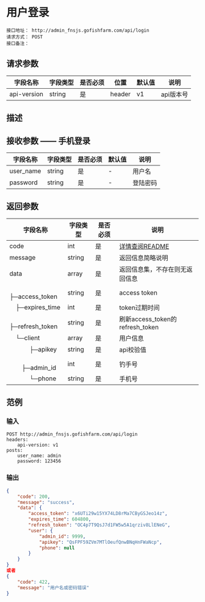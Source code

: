 # 用户登录
```
接口地址： http://admin_fnsjs.gofishfarm.com/api/login
请求方式： POST
接口备注： 
```
## 请求参数

| 字段名称 | 字段类型 | 是否必须 | 位置 | 默认值 | 说明 |
|    -    |    -    |    -    |  -   |   -   |  -   |
| api-version | string | 是 | header | v1 | api版本号 |

## 描述

## 接收参数 —— 手机登录

| 字段名称 | 字段类型 | 是否必须 | 默认值 | 说明 |
|    -    |    -    |    -    |    -   |  -   |
| user_name | string | 是 | - | 用户名 |
| password | string | 是 | - | 登陆密码 |

## 返回参数

| 字段名称 | 字段类型 | 是否必须 | 说明 |
|    -    |    -    |    -    |   -   |
| code | int | 是 | [详情查阅README](https://github.com/waitforu/docs/blob/master/README.md#%E9%83%A8%E5%88%86%E8%BF%94%E5%9B%9E%E4%BF%A1%E6%81%AFcode%E8%A1%A8) |
| message | string | 是 | 返回信息简略说明 |
| data | array | 是 | 返回信息集，不存在则无返回信息 |
|　├─access_token | string | 是 | access token |
|　├─expires_time | int | 是 | token过期时间 |
|　├─refresh_token | string | 是 | 刷新access_token的refresh_token |
|　└─client | array | 是 | 用户信息 |
|　 　　├─apikey | string | 是 | api校验值 |
|　 　　├─admin_id | int | 是 | 钓手号 |
|　 　　└─phone | string | 是 | 手机号 |

## 范例

### 输入

```
POST http://admin_fnsjs.gofishfarm.com/api/login
headers:
	api-version: v1
posts:
	user_name: admin
	password: 123456
```

### 输出
```json
{
    "code": 200,
    "message": "success",
    "data": {
        "access_token": "x6UTi29w15YX74LD8rMa7CByGSJeo14z",
        "expires_time": 604800,
        "refresh_token": "OC4p7T9QsJ7d1FW5w5A1qrziv8LlENeG",
        "user": {
            "admin_id": 9999,
            "apikey": "QsFPF59ZVm7MTlOeufQnwBNqHnFWaNcp",
            "phone": null
        }
    }
}
或者
{
    "code": 422,
    "message": "用户名或密码错误"
}
```